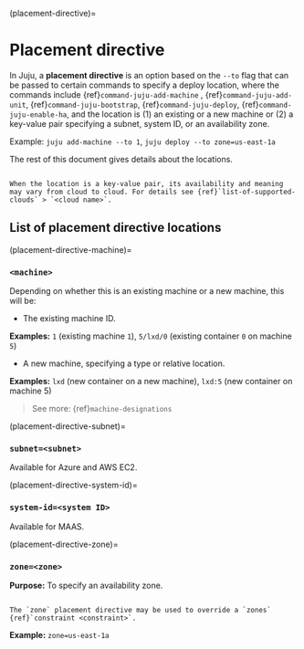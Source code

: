 (placement-directive)=
# Placement directive

<!--TO DOCS MAINTAINERS:
To retrieve info about the keys, grep the `provider` directory in the code for `placement` (case insensitive); find all the providers that match; and go to each of those providers' `parsePlacement` method and look at the code. For example, here's the ec2 one: https://github.com/juju/juju/blob/137a772ed339b73b856e9adc0a5624976c2890b2/provider/ec2/environ.go#L389 (note the switch statement with two cases, `zone` and `subnet`). Then follow a couple of the functions through to get further details (e.g., about the ec2 subset query).
--->

<!-- > See also: {ref}`Binding <binding>`, {ref}`Constraint <constraint>`-->

In Juju, a **placement directive** is an option based on the `--to` flag that can be passed to certain commands to specify a deploy location, where the commands include {ref}`command-juju-add-machine` ,  {ref}`command-juju-add-unit`,  {ref}`command-juju-bootstrap`,  {ref}`command-juju-deploy`,  {ref}`command-juju-enable-ha`, and the location is  (1) an existing or a new machine or (2) a key-value pair specifying a subnet, system ID, or an availability zone. 

Example: `juju add-machine --to 1`, `juju deploy --to zone=us-east-1a`


The rest of this document gives details about the locations.

<!-- where the zone key may be used to override a `zones` {ref}`constraint <constraint>`.  -->

```{caution}

When the location is a key-value pair, its availability and meaning may vary from cloud to cloud. For details see {ref}`list-of-supported-clouds` > `<cloud name>`.

```

## List of placement directive locations

(placement-directive-machine)=
### `<machine>`

Depending on whether this is an existing machine or a new machine, this will be: 

- The existing machine ID.

**Examples:** `1` (existing machine `1`),  `5/lxd/0` (existing container `0` on machine `5`)

- A new machine, specifying a type or relative location.

**Examples:** `lxd` (new container on a new machine), `lxd:5` (new container on machine 5) 

> See more: {ref}`machine-designations`

(placement-directive-subnet)=
### `subnet=<subnet>`

<!--**Value:** The name of the subnet.-->


Available for Azure and AWS EC2.


(placement-directive-system-id)=
### `system-id=<system ID>`

<!--**Value:** The system id.-->

Available for MAAS.

(placement-directive-zone)=
### `zone=<zone>`

<!--**Value:** The name of the availability zone.-->

**Purpose:** To specify an availability zone.

```{important}

The `zone` placement directive may be used to override a `zones` {ref}`constraint <constraint>`.

```

**Example:** `zone=us-east-1a`

<!--

|key|value|Notes|
| --- | --- | --- |
|<a href="#heading--subnet"><h4 id="heading--subnet">`subnet`</h4></a>|`<subnet-name>`|If the query looks like a CIDR, then we will match subnets with the same CIDR. If it follows the syntax of a "subnet-XXXX" then we will match the Subnet ID. Everything else is just matched as a Name. <p> Available for Azure and AWS EC2.|
|<a href="#heading--system-id"><h4 id="heading--system-id">`system-id`</h4></a>|`<system-id>`| Available for MAAS. |
|<a href="#heading--zone"><h4 id="heading--zone">`zone`</h4></a>|`<availability-zone>`|If there's no '=' delimiter, assume it's a node name. <p> Available for Amazon AWS EC2, Google GCE, LXD, MAAS, OpenStack, VMware vSphere. <p> Can also be used as a {ref}`constraint <constraint>`. If used together, the placement directive takes precedence. </p> |

-->

<!-- For reference, I found these by grepping the `provider` directory in the code for `placement` (case insensitive), then finding all the providers that matched. Then going to each of those providers' `parsePlacement` method and looking at the code. For example, here's the ec2 one: https://github.com/juju/juju/blob/137a772ed339b73b856e9adc0a5624976c2890b2/provider/ec2/environ.go#L389 (note the switch statement with two cases, `zone` and `subnet`). Then I followed a couple of the functions through to get for example that comment about ec2 subset query.

azure:
    subnet: <subnet name>

ec2:
    zone: <availability zone>

    // If the query looks
    // like a CIDR, then we will match subnets with the same CIDR. If it follows
    // the syntax of a "subnet-XXXX" then we will match the Subnet ID. Everything
    // else is just matched as a Name.
    subnet: <subnet query>

gce:
    zone: <availability zone>

lxd:
    // If there's no '=' delimiter, assume it's a node name.

    zone: <availability zone>

maas:
    // If there's no '=' delimiter, assume it's a node name.

    zone: <availability zone>

    system-id: <system id>

openstack:
    zone: <availability zone>

vsphere:
    zone: <availability zone>

-->

<!--
flag with the syntax `--to` that can be passed to certain commands to specify a location---the argument of the flag. 

 specifies which unit to deploy an application to. Commonly used to deploy multiple applications in the same unit.


bootstrap --to

| command| `--to` argument |
|--|--|
| `bootstrap`, `deploy`, `add-machine` | zone, machine, instance, subnet |
| `deploy`, `add-unit`, `enable-ha`|  deployed machines|


2 cases:

1. with deploy and add-machine: for the purpose of provisioning a machine to be used. The argument of the placement directive is a zone, machine, instance (only MAAS), subnet (only AWS, GCE, Azure)


2. with deploy, add-unit and enable-ha: choosing which deployed machines you want to target. Argument is a machine ID.

Placement directives may vary by provider. In contrast, constraints do not. >> ACTUALLY, NOT TRUE

PD are instantaneous. Constraints designed to be for a set of things, they will apply to any new entity from that moment onward.

Constraint vs. binding: Bindings imply a space constraint. You're forcing anyone who's entering into a relation with you to have the same space constraint.
-->
